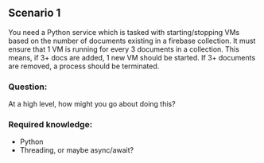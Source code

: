 
## Scenario 1
You need a Python service which is tasked with starting/stopping VMs based on the number of documents existing in a firebase collection. It must ensure that 1 VM is running for every 3 documents in a collection. This means, if 3+ docs are added, 1 new VM should be started. If 3+ documents are removed, a process should be terminated. 

### Question: 
At a high level, how might you go about doing this?

### Required knowledge: 
- Python
- Threading, or maybe async/await?

